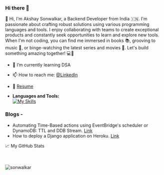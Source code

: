 ### Hi there 👋

👋 Hi, I'm Akshay Sonwalkar, a Backend Developer from India 🇮🇳. I'm passionate about crafting robust solutions using various programming languages and tools. I enjoy collaborating with teams to create exceptional products and constantly seek opportunities to learn and explore new tools. When I'm not coding, you can find me immersed in books 📚, grooving to music 🎵, or binge-watching the latest series and movies 🍿. Let's build something amazing together! 💻🚀

- 🌱 I’m currently learning DSA
- 📫 How to reach me: [@LinkedIn](https://www.linkedin.com/in/akshay-sonwalkar)
- 📝 [Resume](https://github.com/Sonwalkar/Sonwalkar.github.io/blob/master/Resume.pdf)

- **Languages and Tools:** <br>
[![My Skills](https://skillicons.dev/icons?i=aws,js,ts,nodejs,express,jest,postman,git,postgres,py,django,mysql,html,css)](https://skillicons.dev)
<!--
**Sonwalkar/sonwalkar** is a ✨ _special_ ✨ repository because its `README.md` (this file) appears on your GitHub profile.

Here are some ideas to get you started:

- 🔭 I’m currently working on ...
- 🌱 I’m currently learning ...
- 👯 I’m looking to collaborate on ...
- 🤔 I’m looking for help with ...
- 💬 Ask me about ...
- 📫 How to reach me: ...
- 😄 Pronouns: ...
- ⚡ Fun fact: ...
-->

### Blogs -
- Automating Time-Based actions using EventBridge's scheduler or DynamoDB: TTL and DDB Stream. [Link](https://www.antstack.com/blog/automating-time-based-actions-using-event-bridge-s-scheduler-or-dynamo-db-ttl-and-ddb-stream/)
- How to deploy a Django application on Heroku. [Link](https://medium.com/@sonakashay/how-to-host-a-django-application-on-heroku-5b4c48a1b308)

📈 My GitHub Stats

<img src="https://github-readme-stats.vercel.app/api?username=sonwalkar&show_icons=true&theme=gotham" alt="sonwalkar"  style="margin-top:2rem;"/>
